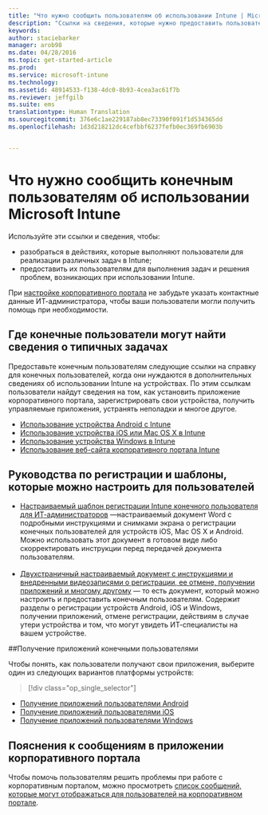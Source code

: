 ```yaml
---
title: "Что нужно сообщить пользователям об использовании Intune | Microsoft Intune"
description: "Ссылки на сведения, которые нужно предоставить пользователям"
keywords: 
author: staciebarker
manager: arob98
ms.date: 04/28/2016
ms.topic: get-started-article
ms.prod: 
ms.service: microsoft-intune
ms.technology: 
ms.assetid: 48914533-f138-4dc0-8b93-4cea3ac61f7b
ms.reviewer: jeffgilb
ms.suite: ems
translationtype: Human Translation
ms.sourcegitcommit: 376e6c1ae229187ab8ec73390f091f1d534365dd
ms.openlocfilehash: 1d3d218212dc4cefbbf6237fefb0ec369fb6903b


---
```




# Что нужно сообщить конечным пользователям об использовании Microsoft Intune

Используйте эти ссылки и сведения, чтобы:

- разобраться в действиях, которые выполняют пользователи для реализации различных задач в Intune;
- предоставить их пользователям для выполнения задач и решения проблем, возникающих при использовании Intune.

При [настройке корпоративного портала](/Intune/get-started/start-with-a-paid-subscription-to-microsoft-intune-step-7) не забудьте указать контактные данные ИТ-администратора, чтобы ваши пользователи могли получить помощь при необходимости.


## Где конечные пользователи могут найти сведения о типичных задачах

Предоставьте конечным пользователям следующие ссылки на справку для конечных пользователей, когда они нуждаются в дополнительных сведениях об использовании Intune на устройствах. По этим ссылкам пользователи найдут сведения на том, как установить приложение корпоративного портала, зарегистрировать свои устройства, получить управляемые приложения, устранять неполадки и многое другое.

- [Использование устройства Android с Intune](/Intune/EndUser/using-your-android-device-with-intune)
- [Использование устройства iOS или Mac OS X в Intune](/Intune/EndUser/using-your-ios-or-mac-os-x-device-with-intune)
- [Использование устройства Windows в Intune](/Intune/EndUser/using-your-windows-device-with-intune)
- [Использование веб-сайта корпоративного портала Intune](/Intune/EndUser/using-the-intune-company-portal-website)


## Руководства по регистрации и шаблоны, которые можно настроить для пользователей

- [Настраиваемый шаблон регистрации Intune конечного пользователя для ИТ-администраторов](https://gallery.technet.microsoft.com/End-user-Intune-enrollment-55dfd64a) —настраиваемый документ Word с подробными инструкциями и снимками экрана о регистрации конечных пользователей для устройств iOS, Mac OS X и Android. Можно использовать этот документ в готовом виде либо скорректировать инструкции перед передачей документа пользователям.</br></br>
- [Двухстраничный настраиваемый документ с инструкциями и внедренными видеозаписями о регистрации, ее отмене, получении приложений и многому другому](https://gallery.technet.microsoft.com/Intune-End-User-Enrollment-3a0c9b0c#content) — то есть документ, который можно настроить и предоставить конечным пользователям. Содержит разделы о регистрации устройств Android, iOS и Windows, получении приложений, отмене регистрации, действиям в случае утери устройства и том, что могут увидеть ИТ-специалисты на вашем устройстве.

##Получение приложений конечными пользователями

Чтобы понять, как пользователи получают свои приложения, выберите один из следующих вариантов платформы устройств:

> [!div class="op_single_selector"]
- [Получение приложений пользователями Android](how-your-android-users-get-their-apps.md)
- [Получение приложений пользователями iOS](how-your-ios-users-get-their-apps.md)
- [Получение приложений пользователями Windows](how-your-windows-users-get-their-apps.md)

## Пояснения к сообщениям в приложении корпоративного портала

Чтобы помочь пользователям решить проблемы при работе с корпоративным порталом, можно просмотреть [список сообщений, которые могут отображаться для пользователей на корпоративном портале](/Intune/Plan-Design/help-end-users-understand-company-portal-app-messages).



<!--HONumber=Jul16_HO3-->


